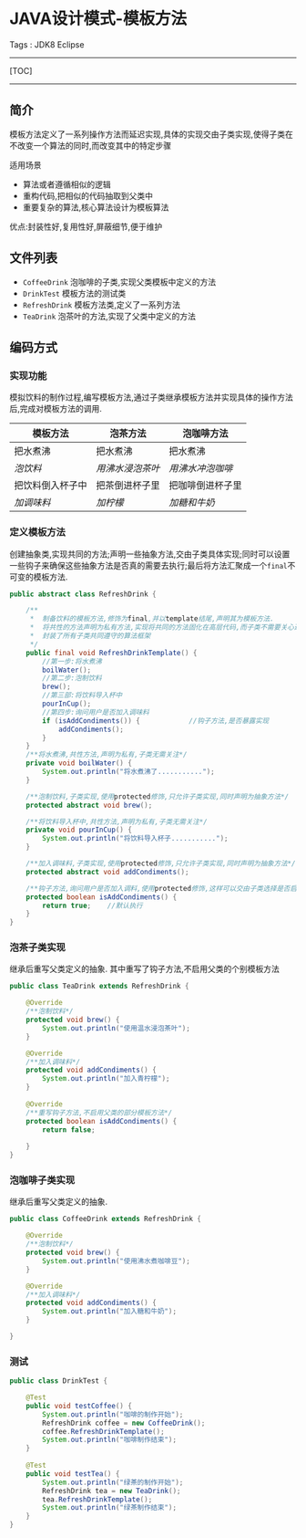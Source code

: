 # JAVA设计模式-模板方法

Tags : JDK8 Eclipse

---

[TOC]

---

## 简介
模板方法定义了一系列操作方法而延迟实现,具体的实现交由子类实现,使得子类在不改变一个算法的同时,而改变其中的特定步骤

适用场景
- 算法或者遵循相似的逻辑
- 重构代码,把相似的代码抽取到父类中
- 重要复杂的算法,核心算法设计为模板算法

优点:封装性好,复用性好,屏蔽细节,便于维护

## 文件列表
- `CoffeeDrink`  泡咖啡的子类,实现父类模板中定义的方法
- `DrinkTest`   模板方法的测试类
- `RefreshDrink` 模板方法类,定义了一系列方法
- `TeaDrink`   泡茶叶的方法,实现了父类中定义的方法

## 编码方式
### 实现功能
模拟饮料的制作过程,编写模板方法,通过子类继承模板方法并实现具体的操作方法后,完成对模板方法的调用.

| 模板方法         | 泡茶方法       | 泡咖啡方法       |
| ---------------- | -------------- | ---------------- |
| 把水煮沸         | 把水煮沸       | 把水煮沸         |
| *泡饮料*           | *用沸水浸泡茶叶* | *用沸水冲泡咖啡*   |
| 把饮料倒入杯子中 | 把茶倒进杯子里 | 把咖啡倒进杯子里 |
| *加调味料*         | *加柠檬*         |    *加糖和牛奶* |


### 定义模板方法
创建抽象类,实现共同的方法;声明一些抽象方法,交由子类具体实现;同时可以设置一些钩子来确保这些抽象方法是否真的需要去执行;最后将方法汇聚成一个`final`不可变的模板方法.

``` java
public abstract class RefreshDrink {

	/**
	 * 	制备饮料的模板方法,修饰为final,并以template结尾,声明其为模板方法.
	 * 	将共性的方法声明为私有方法,实现将共同的方法固化在高层代码,而子类不需要关心过多的细枝末节.
	 * 	封装了所有子类共同遵守的算法框架
	 */
	public final void RefreshDrinkTemplate() {
		//第一步:将水煮沸
		boilWater();
		//第二步:泡制饮料
		brew();
		//第三部:将饮料导入杯中
		pourInCup();
		//第四步:询问用户是否加入调味料
		if (isAddCondiments()) {			//钩子方法,是否暴露实现
			addCondiments();
		}
	}
	/**将水煮沸,共性方法,声明为私有,子类无需关注*/
	private void boilWater() {
		System.out.println("将水煮沸了...........");
	}

	/**泡制饮料,子类实现,使用protected修饰,只允许子类实现,同时声明为抽象方法*/
	protected abstract void brew();

	/**将饮料导入杯中,共性方法,声明为私有,子类无需关注*/
	private void pourInCup() {
		System.out.println("将饮料导入杯子...........");
	}

	/**加入调味料,子类实现,使用protected修饰,只允许子类实现,同时声明为抽象方法*/
	protected abstract void addCondiments();

	/**钩子方法,询问用户是否加入调料,使用protected修饰,这样可以交由子类选择是否启用父类模板中的某些方法*/
	protected boolean isAddCondiments() {
		return true;	//默认执行
	}
}
```

### 泡茶子类实现
继承后重写父类定义的抽象.
其中重写了钩子方法,不启用父类的个别模板方法

``` java
public class TeaDrink extends RefreshDrink {

	@Override
	/**泡制饮料*/
	protected void brew() {
		System.out.println("使用温水浸泡茶叶");
	}

	@Override
	/**加入调味料*/
	protected void addCondiments() {
		System.out.println("加入青柠檬");
	}
	
	@Override
	/**重写钩子方法,不启用父类的部分模板方法*/
	protected boolean isAddCondiments() {
		return false;
		
	}
}
```

### 泡咖啡子类实现
继承后重写父类定义的抽象.

``` java
public class CoffeeDrink extends RefreshDrink {

	@Override
	/**泡制饮料*/
	protected void brew() {
		System.out.println("使用沸水煮咖啡豆");
	}

	@Override
	/**加入调味料*/
	protected void addCondiments() {
		System.out.println("加入糖和牛奶");
	}

}
```

### 测试

``` java
public class DrinkTest {

	@Test
	public void testCoffee() {
		System.out.println("咖啡的制作开始");
		RefreshDrink coffee = new CoffeeDrink();
		coffee.RefreshDrinkTemplate();
		System.out.println("咖啡制作结束");
	}
	
	@Test
	public void testTea() {
		System.out.println("绿茶的制作开始");
		RefreshDrink tea = new TeaDrink();
		tea.RefreshDrinkTemplate();
		System.out.println("绿茶制作结束");
	}
}
```
